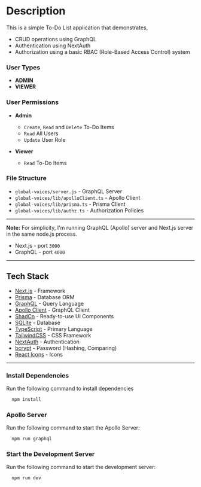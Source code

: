 # Description

This is a simple To-Do List application that demonstrates,
- CRUD operations using GraphQL
- Authentication using NextAuth
- Authorization using a basic RBAC (Role-Based Access Control) system

### User Types

- **ADMIN**
- **VIEWER**

### User Permissions

- **Admin**
  - `Create`, `Read` and `Delete` To-Do Items
  - `Read` All Users
  - `Update` User Role

- **Viewer**
  - `Read` To-Do Items

### File Structure

+ `global-voices/server.js` - GraphQL Server
+ `global-voices/lib/apolloClient.ts` - Apollo Client
+ `global-voices/lib/prisma.ts` - Prisma Client
+ `global-voices/lib/authz.ts` - Authorization Policies



---

**Note:** For simplicity, I'm running GraphQL (Apollo) server and Next.js server in the same node.js process.

- Next.js - port `3000`
- GraphQL - port `4000`


---


## Tech Stack

- [Next.js](https://nextjs.org) - Framework
- [Prisma](https://prisma.io) - Database ORM
- [GraphQL](https://graphql.org) - Query Language
- [Apollo Client](https://www.apollographql.com/docs/react) - GraphQL Client
- [ShadCn](https://shadcn.com) - Ready-to-use UI Components
- [SQLite](https://sqlite.org) - Database
- [TypeScript](https://www.typescriptlang.org) - Primary Language
- [TailwindCSS](https://tailwindcss.com) - CSS Framework
- [NextAuth](https://next-auth.js.org) - Authentication
- [bcrypt](https://www.npmjs.com/package/bcrypt) - Password (Hashing, Comparing)
- [React Icons](https://react-icons.github.io/react-icons) - Icons

---

### Install Dependencies

Run the following command to install dependencies

```bash
  npm install
```


### Apollo Server

Run the following command to start the Apollo Server:

```bash
  npm run graphql
```


### Start the Development Server

Run the following command to start the development server:

```bash
  npm run dev
```

